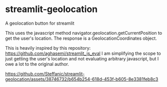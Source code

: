 # streamlit-geolocation
A geolocation button for streamlit

This uses the javascript method navigator.geolocation.getCurrentPosition to get the user's location. The response is a GeolocationCoordinates object.

This is heavily inspired by this repository: https://github.com/aghasemi/streamlit_js_eval 
I am simplifying the scope to just getting the user's location and not evaluating arbitrary javascript, but I owe a lot to the original author.

https://github.com/Steffanic/streamlit-geolocation/assets/38746732/b654b254-618d-453f-b605-8e3381feb8c3

